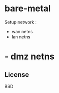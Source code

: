 bare-metal
=========

Setup network :
  - wan netns
  - lan netns
#  - dmz netns

License
-------

BSD